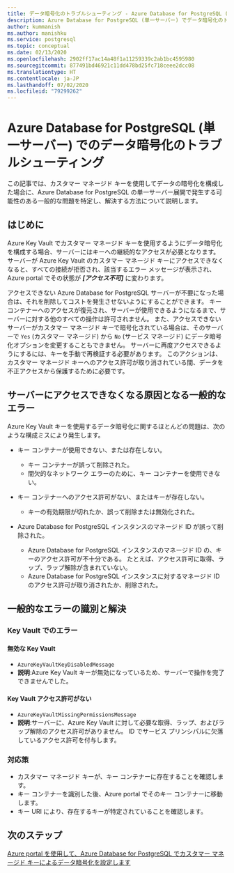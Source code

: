 ```yaml
---
title: データ暗号化のトラブルシューティング - Azure Database for PostgreSQL (単一サーバー)
description: Azure Database for PostgreSQL (単一サーバー) でデータ暗号化のトラブルシューティングを行う方法を学習する
author: kummanish
ms.author: manishku
ms.service: postgresql
ms.topic: conceptual
ms.date: 02/13/2020
ms.openlocfilehash: 2902ff17ac14a48f1a11259339c2ab1bc4595980
ms.sourcegitcommit: 877491bd46921c11dd478bd25fc718ceee2dcc08
ms.translationtype: HT
ms.contentlocale: ja-JP
ms.lasthandoff: 07/02/2020
ms.locfileid: "79299262"
---
```

# <a name="troubleshoot-data-encryption-in-azure-database-for-postgresql---single-server"></a>Azure Database for PostgreSQL (単一サーバー) でのデータ暗号化のトラブルシューティング

この記事では、カスタマー マネージド キーを使用してデータの暗号化を構成した場合に、Azure Database for PostgreSQL の単一サーバー展開で発生する可能性のある一般的な問題を特定し、解決する方法について説明します。

## <a name="introduction"></a>はじめに

Azure Key Vault でカスタマー マネージド キーを使用するようにデータ暗号化を構成する場合、サーバーにはキーへの継続的なアクセスが必要となります。 サーバーが Azure Key Vault のカスタマー マネージド キーにアクセスできなくなると、すべての接続が拒否され、該当するエラー メッセージが表示され、Azure portal でその状態が ***[アクセス不可]*** に変わります。

アクセスできない Azure Database for PostgreSQL サーバーが不要になった場合は、それを削除してコストを発生させないようにすることができます。 キー コンテナーへのアクセスが復元され、サーバーが使用できるようになるまで、サーバーに対する他のすべての操作は許可されません。 また、アクセスできないサーバーがカスタマー マネージド キーで暗号化されている場合は、そのサーバーで `Yes` (カスタマー マネージド) から `No` (サービス マネージド) にデータ暗号化オプションを変更することもできません。 サーバーに再度アクセスできるようにするには、キーを手動で再検証する必要があります。 このアクションは、カスタマー マネージド キーへのアクセス許可が取り消されている間、データを不正アクセスから保護するために必要です。

## <a name="common-errors-causing-server-to-become-inaccessible"></a>サーバーにアクセスできなくなる原因となる一般的なエラー

Azure Key Vault キーを使用するデータ暗号化に関するほとんどの問題は、次のような構成ミスにより発生します。

- キー コンテナーが使用できない、または存在しない。
  - キー コンテナーが誤って削除された。
  - 間欠的なネットワーク エラーのために、キー コンテナーを使用できない。

- キー コンテナーへのアクセス許可がない、またはキーが存在しない。
  - キーの有効期限が切れたか、誤って削除または無効化された。
- Azure Database for PostgreSQL インスタンスのマネージド ID が誤って削除された。
  - Azure Database for PostgreSQL インスタンスのマネージド ID の、キーのアクセス許可が不十分である。 たとえば、アクセス許可に取得、ラップ、ラップ解除が含まれていない。
  - Azure Database for PostgreSQL インスタンスに対するマネージド ID のアクセス許可が取り消されたか、削除された。

## <a name="identify-and-resolve-common-errors"></a>一般的なエラーの識別と解決

### <a name="errors-on-the-key-vault"></a>Key Vault でのエラー

#### <a name="disabled-key-vault"></a>無効な Key Vault

- `AzureKeyVaultKeyDisabledMessage`
- **説明**:Azure Key Vault キーが無効になっているため、サーバーで操作を完了できませんでした。

#### <a name="missing-key-vault-permissions"></a>Key Vault アクセス許可がない

- `AzureKeyVaultMissingPermissionsMessage`
- **説明**:サーバーに、Azure Key Vault に対して必要な取得、ラップ、およびラップ解除のアクセス許可がありません。 ID でサービス プリンシパルに欠落しているアクセス許可を付与します。

### <a name="mitigation"></a>対応策

- カスタマー マネージド キーが、キー コンテナーに存在することを確認します。
- キー コンテナーを識別した後、Azure portal でそのキー コンテナーに移動します。
- キー URI により、存在するキーが特定されていることを確認します。

## <a name="next-steps"></a>次のステップ

[Azure portal を使用して、Azure Database for PostgreSQL でカスタマー マネージド キーによるデータ暗号化を設定します](howto-data-encryption-portal.md)
